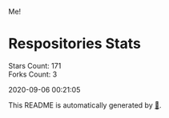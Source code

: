 Me!

# Respositories Stats
Stars Count: 171  
Forks Count: 3

2020-09-06 00:21:05  

This README is automatically generated by [🐰](https://github.com/rnitta/rnitta).
